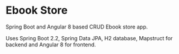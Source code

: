 # Ebook Store
Spring Boot and Angular 8 based CRUD Ebook store app.

Uses Spring Boot 2.2, Spring Data JPA, H2 database, Mapstruct for backend and Angular 8 for frontend.

